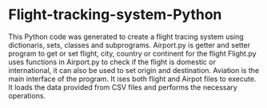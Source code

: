 # Flight-tracking-system-Python
This Python code was generated to create a flight tracing system using dictionaris, sets, classes and subprograms.
Airport.py is getter and setter program to get or set flight, city, country or continent for the flight
Flight.py uses functions in Airport.py to check if the flight is domestic or international, it can also be used to set origin and destination.
Aviation is the main interface of the program. It ises both flight and Airpot files to execute. It loads the data provided from CSV files and performs the necessary operations.
